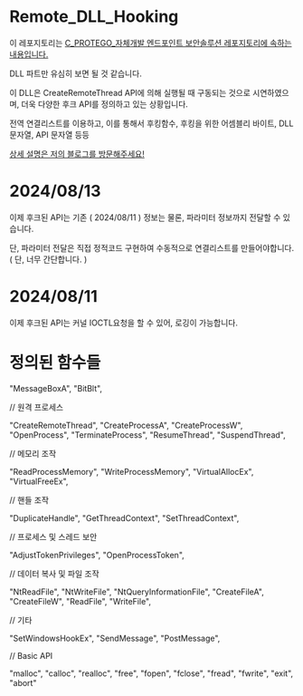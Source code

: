 # Remote_DLL_Hooking

이 레포지토리는 [C_PROTEGO_자체개발 엔드포인트 보안솔루션 레포지토리에 속하는 내용입니다.](https://github.com/lastime1650/C.ProtegoAI)

DLL 파트만 유심히 보면 될 것 같습니다. 

이 DLL은 CreateRemoteThread API에 의해 실행될 때 구동되는 것으로 시연하였으며, 더욱 다양한 후크 API를 정의하고 있는 상황입니다.

전역 연결리스트를 이용하고, 이를 통해서 후킹함수, 후킹을 위한 어셈블리 바이트, DLL 문자열, API 문자열 등등

[상세 설명은 저의 블로그를 방문해주세요!](https://blog.naver.com/lastime1650/223545928057)

# 2024/08/13

이제 후크된 API는 기존 ( 2024/08/11 ) 정보는 물론, 파라미터 정보까지 전달할 수 있습니다. 

단, 파라미터 전달은 직접 정적코드 구현하여 수동적으로 연결리스트를 만들어야합니다. ( 단, 너무 간단합니다. ) 

# 2024/08/11

이제 후크된 API는 커널 IOCTL요청을 할 수 있어, 로깅이 가능합니다.


# 정의된 함수들 

"MessageBoxA",
"BitBlt",


// 원격 프로세스

"CreateRemoteThread",
"CreateProcessA",
"CreateProcessW",
"OpenProcess",
"TerminateProcess",
"ResumeThread",
"SuspendThread",

// 메모리 조작

"ReadProcessMemory",
"WriteProcessMemory",
"VirtualAllocEx",
"VirtualFreeEx",

// 핸들 조작

"DuplicateHandle",
"GetThreadContext",
"SetThreadContext",

// 프로세스 및 스레드 보안

"AdjustTokenPrivileges",
"OpenProcessToken",

// 데이터 복사 및 파일 조작

"NtReadFile",
"NtWriteFile",
"NtQueryInformationFile",
"CreateFileA",
"CreateFileW",
"ReadFile",
"WriteFile",

// 기타

"SetWindowsHookEx",
"SendMessage",
"PostMessage",

// Basic API

"malloc",
"calloc",
"realloc",
"free",
"fopen",
"fclose",
"fread",
"fwrite",
"exit",
"abort"
